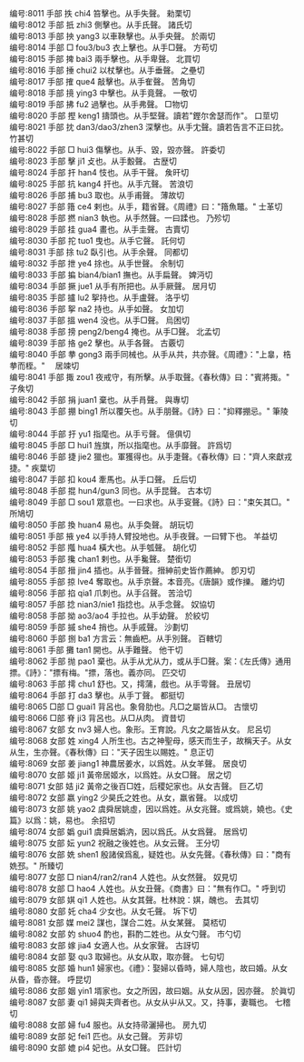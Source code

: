 <!-- { "loadSidebar": true } -->
编号:8011   手部   抶   chi4   笞擊也。从手失聲。   勑栗切  
编号:8012   手部   扺   zhi3   側擊也。从手氏聲。   諸氏切  
编号:8013   手部   抰   yang3   以車鞅擊也。从手央聲。   於兩切  
编号:8014   手部   □   fou3/bu3   衣上擊也。从手□聲。   方苟切  
编号:8015   手部   捭   bai3   兩手擊也。从手卑聲。   北買切  
编号:8016   手部   捶   chui2   以杖擊也。从手垂聲。   之壘切  
编号:8017   手部   搉   que4   敲擊也。从手隺聲。   苦角切  
编号:8018   手部   摬   ying3   中擊也。从手竟聲。   一敬切  
编号:8019   手部   拂   fu2   過擊也。从手弗聲。   □物切  
编号:8020   手部   摼   keng1   擣頭也。从手堅聲。讀若"鏗尔舍瑟而作"。   口莖切  
编号:8021   手部   抌   dan3/dao3/zhen3   深擊也。从手冘聲。讀若告言不正曰抌。   竹甚切  
编号:8022   手部   □   hui3   傷擊也。从手、毀，毀亦聲。   許委切  
编号:8023   手部   擊   ji1   攴也。从手毄聲。   古歴切  
编号:8024   手部   扞   han4   忮也。从手干聲。   矦旰切  
编号:8025   手部   抗   kang4   扞也。从手亢聲。   苦浪切  
编号:8026   手部   捕   bu3   取也。从手甫聲。   薄故切  
编号:8027   手部   簎   ce4   剌也。从手，籍省聲。《周禮》曰："簎魚鼈。"   士革切  
编号:8028   手部   撚   nian3   執也。从手然聲。一曰蹂也。   乃殄切  
编号:8029   手部   挂   gua4   畫也。从手圭聲。   古賣切  
编号:8030   手部   拕   tuo1   曳也。从手它聲。   託何切  
编号:8031   手部   捈   tu2   臥引也。从手余聲。   同都切  
编号:8032   手部   抴   ye4   捈也。从手世聲。   余制切  
编号:8033   手部   揙   bian4/bian1   撫也。从手扁聲。   婢沔切  
编号:8034   手部   撅   jue1   从手有所把也。从手厥聲。   居月切  
编号:8035   手部   攎   lu2   挐持也。从手盧聲。   洛乎切  
编号:8036   手部   挐   na2   持也。从手如聲。   女加切  
编号:8037   手部   搵   wen4   没也。从手□聲。   烏困切  
编号:8038   手部   搒   peng2/beng4   掩也。从手□聲。   北孟切  
编号:8039   手部   挌   ge2   擊也。从手各聲。   古覈切  
编号:8040   手部   拲   gong3   兩手同械也。从手从共，共亦聲。《周禮》："上辠，梏拲而桎。"　   居竦切  
编号:8041   手部   掫   zou1   夜戒守，有所擊。从手取聲。《春秋傳》曰："賓將掫。"   子矦切  
编号:8042   手部   捐   juan1   棄也。从手肙聲。   與專切  
编号:8043   手部   掤   bing1   所以覆矢也。从手朋聲。《詩》曰："抑釋掤忌。"   筆陵切  
编号:8044   手部   扜   yu1   指麾也。从手亏聲。   億俱切  
编号:8045   手部   □   hui1   旌旗，所以指麾也。从手靡聲。   許爲切  
编号:8046   手部   捷   jie2   獵也。軍獲得也。从手疌聲。《春秋傳》曰："齊人來獻戎捷。"   疾葉切  
编号:8047   手部   扣   kou4   牽馬也。从手口聲。   丘后切  
编号:8048   手部   掍   hun4/gun3   同也。从手昆聲。   古本切  
编号:8049   手部   □   sou1   眾意也。一曰求也。从手叜聲。《詩》曰："束矢其□。"   所鳩切  
编号:8050   手部   換   huan4   易也。从手奐聲。   胡玩切  
编号:8051   手部   掖   ye4   以手持人臂投地也。从手夜聲。一曰臂下也。   羊益切  
编号:8052   手部   摦   hua4   橫大也。从手瓠聲。   胡化切  
编号:8053   手部   攙   chan1   剌也。从手毚聲。   楚銜切  
编号:8054   手部   搢   jin4   插也。从手晉聲。搢紳前史皆作薦紳。   卽刃切  
编号:8055   手部   掠   lve4   奪取也。从手京聲。本音亮。《唐韻》或作擽。   離灼切  
编号:8056   手部   掐   qia1   爪刺也。从手臽聲。   苦洽切  
编号:8057   手部   捻   nian3/nie1   指捻也。从手念聲。   奴協切  
编号:8058   手部   拗   ao3/ao4   手拉也。从手幼聲。   於絞切  
编号:8059   手部   摵   she4   捎也。从手戚聲。   沙劃切  
编号:8060   手部   捌   ba1   方言云：無齒杷。从手別聲。   百轄切  
编号:8061   手部   攤   tan1   開也。从手難聲。   他干切  
编号:8062   手部   抛   pao1   棄也。从手从尤从力，或从手□聲。案：《左氏傳》通用摽。《詩》："摽有梅。"摽，落也。義亦同。   匹交切  
编号:8063   手部   摴   chu1   舒也。又，摴蒲，戲也。从手雩聲。   丑居切  
编号:8064   手部   打   da3   擊也。从手丁聲。   都挺切  
编号:8065   □部   □   guai1   背呂也。象脅肋也。凡□之屬皆从□。   古懷切  
编号:8066   □部   脊   ji3   背呂也。从□从肉。   資昔切  
编号:8067   女部   女   nv3   婦人也。象形。王育說。凡女之屬皆从女。   尼呂切  
编号:8068   女部   姓   xing4   人所生也。古之神聖母，感天而生子，故稱天子。从女从生，生亦聲。《春秋傳》曰："天子因生以賜姓。"   息正切  
编号:8069   女部   姜   jiang1   神農居姜水，以爲姓。从女羊聲。   居良切  
编号:8070   女部   姬   ji1   黃帝居姬水，以爲姓。从女□聲。   居之切  
编号:8071   女部   姞   ji2   黃帝之後百□姓，后稷妃家也。从女吉聲。   巨乙切  
编号:8072   女部   嬴   ying2   少昊氏之姓也。从女，羸省聲。   以成切  
编号:8073   女部   姚   yao2   虞舜居姚虛，因以爲姓。从女兆聲。或爲姚，嬈也。《史篇》以爲：姚，易也。   余招切  
编号:8074   女部   嬀   gui1   虞舜居嬀汭，因以爲氏。从女爲聲。   居爲切  
编号:8075   女部   妘   yun2   祝融之後姓也。从女云聲。   王分切  
编号:8076   女部   姺   shen1   殷諸侯爲亂，疑姓也。从女先聲。《春秋傳》曰："商有姺邳。"   所臻切  
编号:8077   女部   □   nian4/ran2/ran4   人姓也。从女然聲。   奴見切  
编号:8078   女部   □   hao4   人姓也。从女丑聲。《商書》曰："無有作□。"   呼到切  
编号:8079   女部   娸   qi1   人姓也。从女其聲。杜林說：娸，醜也。   去其切  
编号:8080   女部   奼   cha4   少女也。从女乇聲。   坼下切  
编号:8081   女部   媒   mei2   謀也，謀合二姓。从女某聲。   莫桮切  
编号:8082   女部   妁   shuo4   酌也，斟酌二姓也。从女勺聲。   市勺切  
编号:8083   女部   嫁   jia4   女適人也。从女家聲。   古訝切  
编号:8084   女部   娶   qu3   取婦也。从女从取，取亦聲。   七句切  
编号:8085   女部   婚   hun1   婦家也。《禮》：娶婦以昏時，婦人陰也，故曰婚。从女从昏，昏亦聲。   呼昆切  
编号:8086   女部   姻   yin1   壻家也。女之所因，故曰姻。从女从因，因亦聲。   於眞切  
编号:8087   女部   妻   qi1   婦與夫齊者也。从女从屮从又。又，持事，妻職也。   七稽切  
编号:8088   女部   婦   fu4   服也。从女持帚灑掃也。   房九切  
编号:8089   女部   妃   fei1   匹也。从女己聲。   芳非切  
编号:8090   女部   媲   pi4   妃也。从女□聲。   匹計切  
